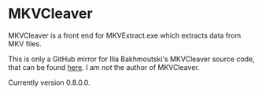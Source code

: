 # MKVCleaver

MKVCleaver is a front end for MKVExtract.exe which extracts data from MKV files.

This is only a GitHub mirror for Ilia Bakhmoutski's MKVCleaver source code, that can be found [here](https://blogs.sapib.ca/apps/mkvcleaver/). I am *not* the author of MKVCleaver.

Currently version 0.8.0.0.
